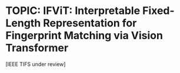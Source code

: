 # TOPIC: IFViT: Interpretable Fixed-Length Representation for Fingerprint Matching via Vision Transformer
[IEEE TIFS under review] 
